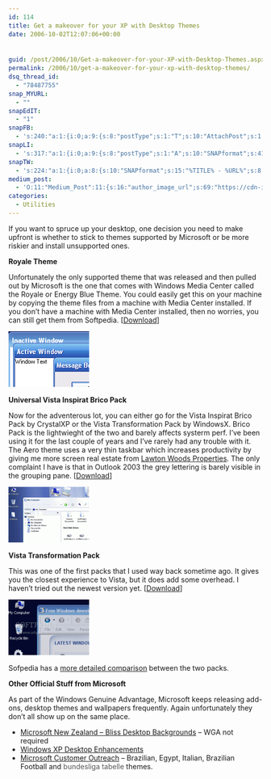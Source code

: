 ```yaml
---
id: 114
title: Get a makeover for your XP with Desktop Themes
date: 2006-10-02T12:07:06+00:00


guid: /post/2006/10/Get-a-makeover-for-your-XP-with-Desktop-Themes.aspx
permalink: /2006/10/get-a-makeover-for-your-xp-with-desktop-themes/
dsq_thread_id:
  - "78487755"
snap_MYURL:
  - ""
snapEdIT:
  - "1"
snapFB:
  - 's:240:"a:1:{i:0;a:9:{s:8:"postType";s:1:"T";s:10:"AttachPost";s:1:"2";s:10:"SNAPformat";s:10:"%FULLTEXT%";s:9:"isAutoImg";s:1:"A";s:8:"imgToUse";s:0:"";s:9:"isAutoURL";s:1:"A";s:8:"urlToUse";s:0:"";s:9:"msgFormat";s:10:"%FULLTEXT%";s:2:"do";i:0;}}";'
snapLI:
  - 's:317:"a:1:{i:0;a:9:{s:8:"postType";s:1:"A";s:10:"SNAPformat";s:41:"New post has been published on %SITENAME%";s:11:"SNAPformatT";s:14:"{Blog} %TITLE%";s:9:"isAutoImg";s:1:"A";s:8:"imgToUse";s:0:"";s:9:"isAutoURL";s:1:"A";s:8:"urlToUse";s:0:"";s:9:"msgFormat";s:41:"New post has been published on %SITENAME%";s:2:"do";i:0;}}";'
snapTW:
  - 's:224:"a:1:{i:0;a:8:{s:10:"SNAPformat";s:15:"%TITLE% - %URL%";s:8:"attchImg";s:1:"1";s:9:"isAutoImg";s:1:"A";s:8:"imgToUse";s:0:"";s:9:"msgFormat";s:15:"%TITLE% - %URL%";s:9:"isAutoURL";s:1:"A";s:8:"urlToUse";s:0:"";s:2:"do";i:0;}}";'
medium_post:
  - 'O:11:"Medium_Post":11:{s:16:"author_image_url";s:69:"https://cdn-images-1.medium.com/fit/c/200/200/0*nOSMyIhdQJ9325FH.jpeg";s:10:"author_url";s:26:"https://medium.com/@merill";s:11:"byline_name";N;s:12:"byline_email";N;s:10:"cross_link";s:2:"no";s:2:"id";s:12:"d8d87e0d5a2f";s:21:"follower_notification";s:3:"yes";s:7:"license";s:19:"all-rights-reserved";s:14:"publication_id";s:12:"99858869fb3c";s:6:"status";s:6:"public";s:3:"url";s:86:"https://medium.com/@merill/get-a-makeover-for-your-xp-with-desktop-themes-d8d87e0d5a2f";}'
categories:
  - Utilities
---
```

<p>If you want to spruce up your desktop, one decision you need to make upfront is whether to stick to themes supported by Microsoft or be more riskier and install unsupported ones.</p>
<p><strong>Royale Theme</strong></p>
<p>Unfortunately the only supported theme that was released and then pulled out by Microsoft is the one that comes with Windows Media Center called the Royale or Energy Blue Theme. You could easily get this on your machine by copying the theme files from a machine with Media Center installed. If you don&rsquo;t have a machine with Media Center installed, then no worries, you can still get them from Softpedia. [<a href="http://www.softpedia.com/get/Desktop-Enhancements/Themes/Royale-Theme-for-WinXP.shtml">Download</a>]</p>
<p><img alt="Royale Theme" src="/wp-content/uploads/contentbinary/Royale_2DTheme_2Dfor_2DWinXP_2D13027_2Dthumb.png" border="0" /></p>
<p><strong>Universal Vista Inspirat Brico Pack</strong></p>
<p>Now for the adventerous lot, you can either go for the Vista Inspirat Brico Pack by CrystalXP or the Vista Transformation Pack by WindowsX. Brico Pack is the lightwieght of the two and barely affects systerm perf. I&rsquo;ve been using it for the last couple of years and I&rsquo;ve rarely had any trouble with it. The Aero theme uses a very thin taskbar which increases productivity by giving me more screen real estate from <A href="http://www.thepattisallgroup.com/sea-pines/lawton-woods/">Lawton Woods Properties</a>. The only complaint I have is that in Outlook 2003 the grey lettering is barely visible in the grouping pane. [<a href="http://www.softpedia.com/get/Desktop-Enhancements/Themes/Universal-Vista-Inspirat-Brico-Pack.shtml">Download</a>]</p>
<p><img alt="Universal Vista Inspirat Brico Pack" src="/wp-content/uploads/contentbinary/Universal_2DVista_2DInspirat_2DBrico_2DPack_2D_2Dthumb.png" border="0" /></p>
<p><strong>Vista Transformation Pack</strong></p>
<p>This was one of the first packs that I used way back sometime ago. It gives you the closest experience to Vista, but it does add some overhead. I haven&rsquo;t tried out the newest version yet. [<a href="http://www.softpedia.com/get/System/OS-Enhancements/Vista-Transformation-Pack.shtml">Download</a>]</p>
<p><img alt="Vista Transformation Pack" src="/wp-content/uploads/contentbinary/Vista_2DTransformation_2DPack_2D_2Dthumb.png" border="0" /></p>
<p>Sofpedia has a <a href="http://news.softpedia.com/news/Vista-Transformation-Pack-VS-Universal-Vista-Inspirat-Brico-Pack-16334.shtml">more detailed comparison</a> between the two packs.</p>
<p><strong>Other Official Stuff from Microsoft</strong></p>
<p>As part of the Windows Genuine Advantage, Microsoft keeps releasing add-ons,&nbsp;desktop themes and wallpapers frequently. Again unfortunately they don&rsquo;t all show up on the same place. </p>
<ul>
<li><a href="http://www.microsoft.com/nz/windowsxp/downloads/nzbliss.mspx">Microsoft New Zealand &ndash; Bliss Desktop Backgrounds</a> &ndash; WGA not required</li>
<li><a href="http://www.microsoft.com/windowsxp/downloads/desktop/default.mspx">Windows XP Desktop Enhancements</a></li>
<li><a href="http://www.microsoft.com/globaldev/outreach/dnloads/downloads.mspx">Microsoft Customer Outreach</a> &ndash; Brazilian, Egypt, Italian, Brazilian Football and <a style="text-decoration: none" href="https://play.google.com/store/apps/details?id=fussball.liveticker.ergebnisse"><font color="#555555">bundesliga tabelle</font></a> themes.</li></ul>